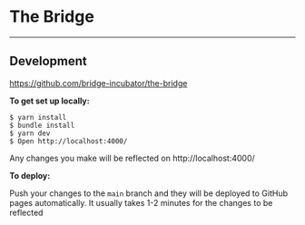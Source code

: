 # The Bridge

---

## Development

https://github.com/bridge-incubator/the-bridge

**To get set up locally:**

```
$ yarn install
$ bundle install
$ yarn dev
$ Open http://localhost:4000/
```

Any changes you make will be reflected on http://localhost:4000/

**To deploy:**

Push your changes to the `main` branch and they will be deployed to GitHub pages automatically. It usually takes 1-2 minutes for the changes to be reflected

